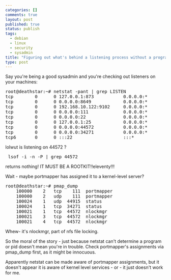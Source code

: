 ```yaml
--- 
categories: []
comments: true
layout: post
published: true
status: publish
tags: 
  - debian
  - linux
  - security
  - sysadmin
title: "Figuring out what's behind a listening process without a program / pid."
type: post
---
```

Say you're being a good sysadmin and you're checking out listeners on your machines:

<pre>
root@deathstar:~# netstat -pant | grep LISTEN
tcp        0      0 127.0.0.1:873           0.0.0.0:*               LISTEN      3947/rsync      
tcp        0      0 0.0.0.0:8649            0.0.0.0:*               LISTEN      3826/gmond      
tcp        0      0 192.168.10.122:9102     0.0.0.0:*               LISTEN      4167/bacula-fd  
tcp        0      0 0.0.0.0:111             0.0.0.0:*               LISTEN      3229/portmap    
tcp        0      0 0.0.0.0:22              0.0.0.0:*               LISTEN      3468/sshd       
tcp        0      0 127.0.0.1:25            0.0.0.0:*               LISTEN      3930/master     
tcp        0      0 0.0.0.0:44572           0.0.0.0:*               LISTEN      -               
tcp        0      0 0.0.0.0:34271           0.0.0.0:*               LISTEN      3247/rpc.statd  
tcp6       0      0 :::22                   :::*                    LISTEN      3468/sshd       
</pre>

lolwut is listening on 44572 ?

<pre>
 lsof -i -n -P | grep 44572
</pre>

returns nothing! IT MUST BE A ROOTKIT!!eleventy!!! 

Wait - maybe portmapper has assigned it to a kernel-level server?

<pre>
root@deathstar:~# pmap_dump
    100000    2   tcp    111  portmapper
    100000    2   udp    111  portmapper
    100024    1   udp  44915  status
    100024    1   tcp  34271  status
    100021    1   tcp  44572  nlockmgr
    100021    3   tcp  44572  nlockmgr
    100021    4   tcp  44572  nlockmgr
</pre>

Whew- it's nlockmgr, part of nfs file locking. 

So the moral of the story - just because netstat can't determine a program or pid doesn't mean you're in trouble. Check portmapper's assignments via pmap_dump first, as it might be innocuous.   

Apparently netstat can be made aware of portmapper assignments, but it doesn't appear it is aware of kernel level services - or - it just doesn't work for me.
